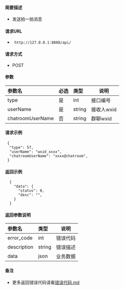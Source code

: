 
#### 简要描述

- 发送拍一拍消息

#### 请求URL
- ` http://127.0.0.1:8888/api/`
  
#### 请求方式
- POST 

#### 参数

| 参数名              | 必选 | 类型     | 说明      |   
|:-----------------|:---|:-------|---------|   
| type             | 是  | int    | 接口编号    |   
| userName         | 是  | string | 接收人wxid |   
| chatroomUserName | 否  | string | 群聊wxid  |   

#### 请求示例

```
 {
  "type": 57,
  "userName": "wxid_xxxx",
  "chatroomUserName": "xxxx@chatroom",
 } 
```

#### 返回示例 

``` 
  {
    "data": {
      "status": 0,
      "desc": "",
    }
  }
```

#### 返回参数说明 

| 参数名         | 类型     | 说明   |   
|:------------|:-------|------|   
| error_code  | int    | 错误代码 |   
| description | string | 错误描述 |   
| data        | json   | 业务数据 |   

#### 备注 

- 更多返回错误代码请看[错误代码.md](../错误代码.md)





